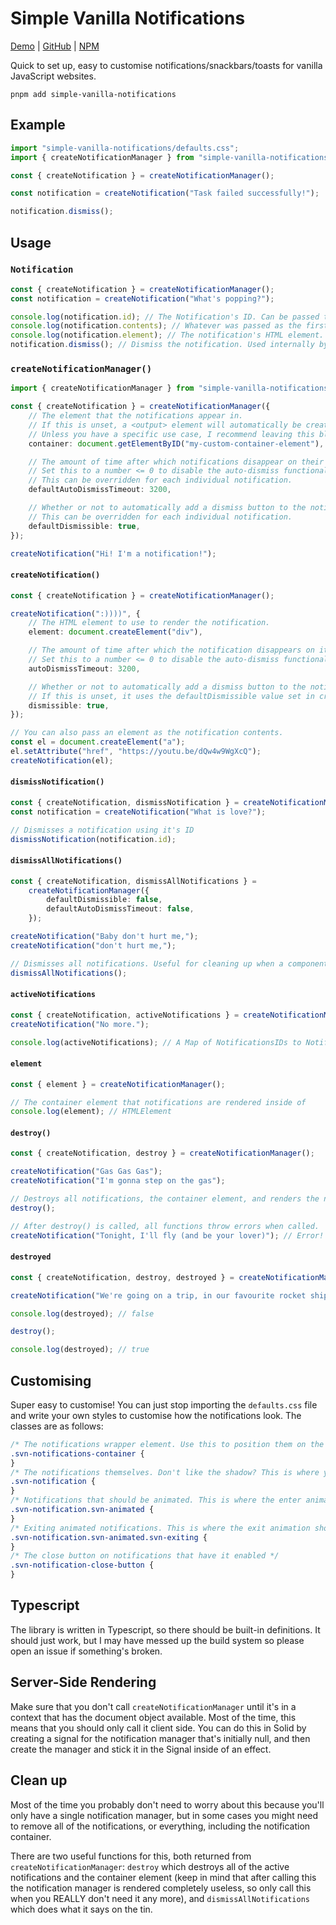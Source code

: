 # Simple Vanilla Notifications

[Demo](https://svn.pages.dev/) | [GitHub](https://github.com/zadeviggers/Simple-Vanilla-Notifications) | [NPM](https://www.npmjs.com/package/simple-vanilla-notifications)

Quick to set up, easy to customise notifications/snackbars/toasts for vanilla JavaScript websites.

```
pnpm add simple-vanilla-notifications
```

## Example

```ts
import "simple-vanilla-notifications/defaults.css";
import { createNotificationManager } from "simple-vanilla-notifications";

const { createNotification } = createNotificationManager();

const notification = createNotification("Task failed successfully!");

notification.dismiss();
```

## Usage

### `Notification`

```ts
const { createNotification } = createNotificationManager();
const notification = createNotification("What's popping?");

console.log(notification.id); // The Notification's ID. Can be passed to dismissNotification().
console.log(notification.contents); // Whatever was passed as the first argument to createNotification().
console.log(notification.element); // The notification's HTML element.
notification.dismiss(); // Dismiss the notification. Used internally by the dismiss button.
```

### `createNotificationManager()`

```ts
import { createNotificationManager } from "simple-vanilla-notifications";

const { createNotification } = createNotificationManager({
	// The element that the notifications appear in.
	// If this is unset, a <output> element will automatically be created and added to the bottom of the body.
	// Unless you have a specific use case, I recommend leaving this blank.
	container: document.getElementByID("my-custom-container-element"),

	// The amount of time after which notifications disappear on their own.
	// Set this to a number <= 0 to disable the auto-dismiss functionality.
	// This can be overridden for each individual notification.
	defaultAutoDismissTimeout: 3200,

	// Whether or not to automatically add a dismiss button to the notifications.
	// This can be overridden for each individual notification.
	defaultDismissible: true,
});

createNotification("Hi! I'm a notification!");
```

#### `createNotification()`

```ts
const { createNotification } = createNotificationManager();

createNotification(":))))", {
	// The HTML element to use to render the notification.
	element: document.createElement("div"),

	// The amount of time after which the notification disappears on it's own.
	// Set this to a number <= 0 to disable the auto-dismiss functionality.
	autoDismissTimeout: 3200,

	// Whether or not to automatically add a dismiss button to the notifications.
	// If this is unset, it uses the defaultDismissible value set in createNotificationManager.
	dismissible: true,
});

// You can also pass an element as the notification contents.
const el = document.createElement("a");
el.setAttribute("href", "https://youtu.be/dQw4w9WgXcQ");
createNotification(el);
```

#### `dismissNotification()`

```ts
const { createNotification, dismissNotification } = createNotificationManager();
const notification = createNotification("What is love?");

// Dismisses a notification using it's ID
dismissNotification(notification.id);
```

#### `dismissAllNotifications()`

```ts
const { createNotification, dismissAllNotifications } =
	createNotificationManager({
		defaultDismissible: false,
		defaultAutoDismissTimeout: false,
	});

createNotification("Baby don't hurt me,");
createNotification("don't hurt me,");

// Dismisses all notifications. Useful for cleaning up when a component is unmounted.
dismissAllNotifications();
```

#### `activeNotifications`

```ts
const { createNotification, activeNotifications } = createNotificationManager();
createNotification("No more.");

console.log(activeNotifications); // A Map of NotificationsIDs to Notification objects
```

#### `element`

```ts
const { element } = createNotificationManager();

// The container element that notifications are rendered inside of
console.log(element); // HTMLElement
```

#### `destroy()`

```ts
const { createNotification, destroy } = createNotificationManager();

createNotification("Gas Gas Gas");
createNotification("I'm gonna step on the gas");

// Destroys all notifications, the container element, and renders the notification manager useless.
destroy();

// After destroy() is called, all functions throw errors when called.
createNotification("Tonight, I'll fly (and be your lover)"); // Error!
```

#### `destroyed`

```ts
const { createNotification, destroy, destroyed } = createNotificationManager();

createNotification("We're going on a trip, in our favourite rocket ship");

console.log(destroyed); // false

destroy();

console.log(destroyed); // true
```

## Customising

Super easy to customise! You can just stop importing the `defaults.css` file and write your own styles to customise how the notifications look. The classes are as follows:

```css
/* The notifications wrapper element. Use this to position them on the screen */
.svn-notifications-container {
}
/* The notifications themselves. Don't like the shadow? This is where you change it. */
.svn-notification {
}
/* Notifications that should be animated. This is where the enter animation should be. */
.svn-notification.svn-animated {
}
/* Exiting animated notifications. This is where the exit animation should be. */
.svn-notification.svn-animated.svn-exiting {
}
/* The close button on notifications that have it enabled */
.svn-notification-close-button {
}
```

## Typescript

The library is written in Typescript, so there should be built-in definitions. It should just work, but I may have messed up the build system so please open an issue if something's broken.

## Server-Side Rendering

Make sure that you don't call `createNotificationManager` until it's in a context that has the document object available. Most of the time, this means that you should only call it client side.
You can do this in Solid by creating a signal for the notification manager that's initially null, and then create the manager and stick it in the Signal inside of an effect.

## Clean up

Most of the time you probably don't need to worry about this because you'll only have a single notification manager, but in some cases you might need to remove all of the notifications, or everything, including the notification container.

There are two useful functions for this, both returned from `createNotificationManager`: `destroy` which destroys all of the active notifications and the container element (keep in mind that after calling this the notification manager is rendered completely useless, so only call this when you REALLY don't need it any more), and `dismissAllNotifications` which does what it says on the tin.

